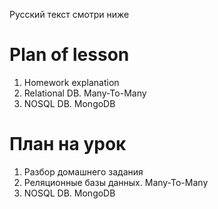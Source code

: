 Русский текст смотри ниже

# Plan of lesson <br/>
1. Homework explanation  <br/>
2. Relational DB. Many-To-Many  <br/>
3. NOSQL DB. MongoDB  <br/>

# План на урок <br/>
1. Разбор домашнего задания  <br/>
2. Реляционные базы данных. Many-To-Many  <br/>
3. NOSQL DB. MongoDB  <br/>